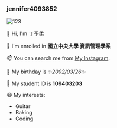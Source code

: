 ### jennifer4093852
![123](https://user-images.githubusercontent.com/106917447/172114334-24b63a08-fe58-4f25-89ca-a0f64986a885.jpg)

👋 Hi, I'm 丁予柔

🔭 I'm enrolled in **國立中央大學 資訊管理學系**

📫 You can search me from [My Instagram](https://www.instagram.com/jyeoyu/).

🌱 My birthday is *✨2002/03/26✨*

👯 My student ID is **109403203**

😄 My interests:
* Guitar
* Baking
* Coding

<!--
**jennifer4093852/jennifer4093852** is a ✨ _spec![123](https://user-images.githubusercontent.com/106917447/172114303-51cfbed0-3c94-433c-a379-07ac08f13aa1.jpg)
ial_ ✨ repository because its `README.md` (this file) appears on your GitHub profile.

Here are some ideas to get you started:

- 🔭 I’m currently working on ...
- 🌱 I’m currently learning ...
- 👯 I’m looking to collaborate on ...
- 🤔 I’m looking for help with ...
- 💬 Ask me about ...
- 📫 How to reach me: ...
- 😄 Pronouns: ...
- ⚡ Fun fact: ...
-->
